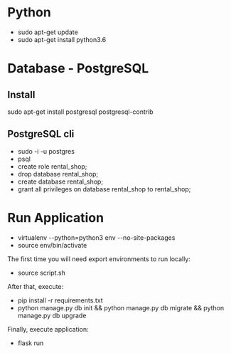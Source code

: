 # Python

- sudo apt-get update
- sudo apt-get install python3.6

# Database - PostgreSQL

## Install
sudo apt-get install postgresql postgresql-contrib

## PostgreSQL cli
- sudo -i -u postgres
- psql
- create role rental_shop;
- drop database rental_shop;
- create database rental_shop;
- grant all privileges on database rental_shop to rental_shop;

# Run Application
- virtualenv --python=python3 env --no-site-packages
- source env/bin/activate

The first time you will need export environments to run locally:
- source script.sh

After that, execute:
- pip install -r requirements.txt
- python manage.py db init && python manage.py db migrate && python manage.py db upgrade

Finally, execute application:
- flask run
